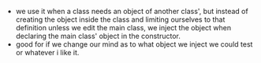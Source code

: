 - we use it when a class needs an object of another class', but instead of creating the object inside the class and limiting ourselves to that definition unless we edit the main class, we inject the object when declaring the main class' object in the constructor.
- good for if we change our mind as to what object we inject we could test or whatever i like it.